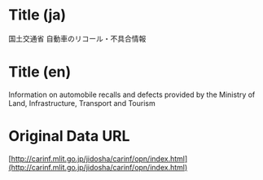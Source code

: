 # Title (ja)

国土交通省 自動車のリコール・不具合情報

# Title (en)

Information on automobile recalls and defects provided by the Ministry of Land, Infrastructure, Transport and Tourism
	
# Original Data URL

[http://carinf.mlit.go.jp/jidosha/carinf/opn/index.html](http://carinf.mlit.go.jp/jidosha/carinf/opn/index.html)


